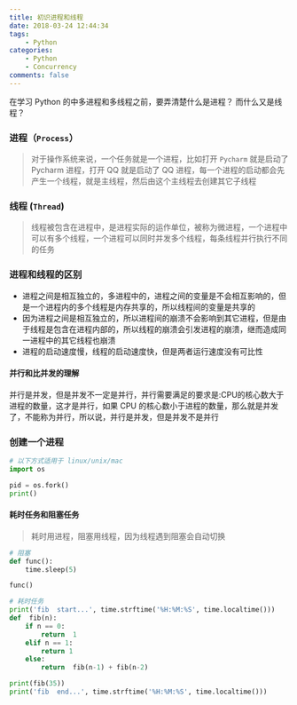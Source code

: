 ```yaml
---
title: 初识进程和线程
date: 2018-03-24 12:44:34
tags:
	- Python
categories:
	- Python
	- Concurrency
comments: false
---
```


在学习 Python 的中多进程和多线程之前，要弄清楚什么是进程？ 而什么又是线程？
### 进程（`Process`）
> 对于操作系统来说，一个任务就是一个进程，比如打开 `Pycharm` 就是启动了 Pycharm 进程，打开 QQ 就是启动了 QQ 进程，每一个进程的启动都会先产生一个线程，就是主线程，然后由这个主线程去创建其它子线程
### 线程 (`Thread`)
> 线程被包含在进程中，是进程实际的运作单位，被称为微进程，一个进程中可以有多个线程，一个进程可以同时并发多个线程，每条线程并行执行不同的任务
<!-- more -->

### 进程和线程的区别
* 进程之间是相互独立的，多进程中的，进程之间的变量是不会相互影响的，但是一个进程内的多个线程是内存共享的，所以线程间的变量是共享的
* 因为进程之间是相互独立的，所以进程间的崩溃不会影响到其它进程，但是由于线程是包含在进程内部的，所以线程的崩溃会引发进程的崩溃，继而造成同一进程中的其它线程也崩溃
* 进程的启动速度慢，线程的启动速度快，但是两者运行速度没有可比性

#### 并行和比并发的理解
并行是并发，但是并发不一定是并行，并行需要满足的要求是:CPU的核心数大于进程的数量，这才是并行，如果 CPU 的核心数小于进程的数量，那么就是并发了，不能称为并行，所以说，并行是并发，但是并发不是并行

### 创建一个进程
```Python
# 以下方式适用于 linux/unix/mac
import os

pid = os.fork()
print()

```

#### 耗时任务和阻塞任务
> 耗时用进程，阻塞用线程，因为线程遇到阻塞会自动切换

```Python
# 阻塞
def func():
	time.sleep(5)

func()

# 耗时任务
print('fib  start...', time.strftime('%H:%M:%S', time.localtime()))
def  fib(n):
    if n == 0:
        return  1
    elif n == 1:
        return 1
    else:
        return  fib(n-1) + fib(n-2)

print(fib(35))
print('fib  end...', time.strftime('%H:%M:%S', time.localtime()))
```


